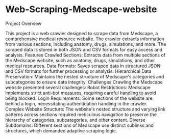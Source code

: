 # Web-Scraping-Medscape-website
Project Overview

This project is a web crawler designed to scrape data from Medscape, a comprehensive medical resource website. The crawler extracts information from various sections, including anatomy, drugs, simulations, and more. The scraped data is stored in both JSON and CSV formats for easy access and analysis.
Features
Crawled Sections: Extracts data from multiple sections of the Medscape website, such as anatomy, drugs, simulations, and other medical resources.
Data Formats: Saves scraped data in structured JSON and CSV formats for further processing or analysis.
Hierarchical Data Preservation: Maintains the nested structure of Medscape's categories and subcategories to ensure data integrity.
Challenges
Crawling the Medscape website presented several challenges:
Robot Restrictions: Medscape implements strict anti-bot measures, requiring careful handling to avoid being blocked.
Login Requirements: Some sections of the website are behind a login, necessitating authentication handling in the crawler.
Complex Website Structure: The website's nested structure and varying link patterns across sections required meticulous navigation to preserve the hierarchy of categories, subcategories, and other content.
Diverse Subdomains: Different sections of Medscape use distinct sublinks and structures, which demanded adaptive scraping logic.
